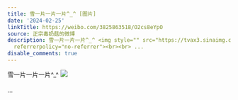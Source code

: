 ```yaml
---
title: 雪一片一片一片^_^ [图片]
date: '2024-02-25'
linkTitle: https://weibo.com/3825863518/O2cs8eYpO
source: 正宗毒奶菇的微博
description: 雪一片一片一片^_^ <img style="" src="https://tvax3.sinaimg.cn/large/e40a0b5ely1hn5hl8bldtj23402c0b2b.jpg"
  referrerpolicy="no-referrer"><br><br> ...
disable_comments: true
---
```

雪一片一片一片^_^ <img style="" src="https://tvax3.sinaimg.cn/large/e40a0b5ely1hn5hl8bldtj23402c0b2b.jpg" referrerpolicy="no-referrer"><br><br> ...